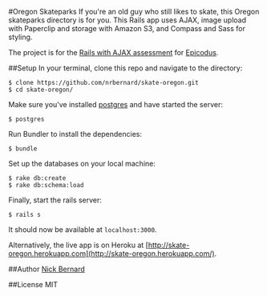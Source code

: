 #Oregon Skateparks
If you're an old guy who still likes to skate, this Oregon skateparks directory is for you. This Rails app uses AJAX, image upload with Paperclip and storage with Amazon S3, and Compass and Sass for styling.

The project is for the [Rails with AJAX assessment](http://www.learnhowtoprogram.com/lessons/rails-with-ajax-assessment) for [Epicodus](http://www.epicodus.com/).

##Setup
In your terminal, clone this repo and navigate to the directory:

```console
$ clone https://github.com/nrbernard/skate-oregon.git
$ cd skate-oregon/
```

Make sure you've installed [postgres](http://www.postgresql.org/download/) and have started the server:

```console
$ postgres
```

Run Bundler to install the dependencies:

```console
$ bundle
```

Set up the databases on your local machine:

```console
$ rake db:create
$ rake db:schema:load
```

Finally, start the rails server:

```console
$ rails s
```
It should now be available at `localhost:3000`.

Alternatively, the live app is on Heroku at [http://skate-oregon.herokuapp.com](http://skate-oregon.herokuapp.com/).

##Author
[Nick Bernard](http://nrbernard.com)

##License
MIT
